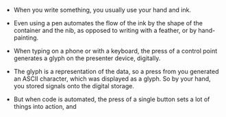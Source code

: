 - When you write something, you usually use your hand and ink.
- Even using a pen automates the flow of the ink by the shape of the container and the nib, as opposed to writing with a feather, or by hand-painting.

- When typing on a phone or with a keyboard, the press of a control point generates a glyph on the presenter device, digitally.
- The glyph is a representation of the data, so a press from you generated an ASCII character, which was displayed as a glyph. So by your hand, you stored signals onto the digital storage.
- But when code is automated, the press of a single button sets a lot of things into action, and 